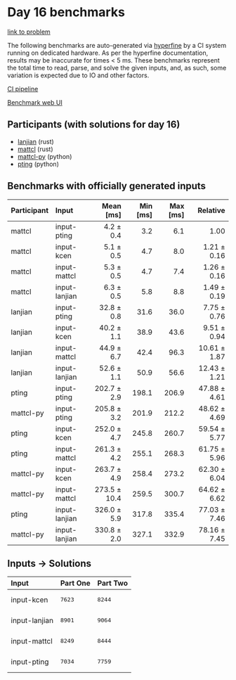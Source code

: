 # Day 16 benchmarks

[link to problem](https://adventofcode.com/2023/day/16)

The following benchmarks are auto-generated via
[hyperfine](https://github.com/sharkdp/hyperfine) by a CI system running on
dedicated hardware. As per the hyperfine documentation, results may be
inaccurate for times < 5 ms. These benchmarks represent the total time to read,
parse, and solve the given inputs, and, as such, some variation is expected due
to IO and other factors.

[CI pipeline](http://ci.papercode.net:8080/teams/main/pipelines/aoc2023)

[Benchmark web UI](https://aoc.ancalagon.black)


## Participants (with solutions for day 16)

- [lanjian](https://github.com/lanjian/aoc-2023) (rust)
- [mattcl](https://github.com/mattcl/aoc2023) (rust)
- [mattcl-py](https://github.com/mattcl/aoc2023-py) (python)
- [pting](https://github.com/pting/aoc2023) (python)


## Benchmarks with officially generated inputs

| Participant | Input | Mean [ms] | Min [ms] | Max [ms] | Relative |
|:---|:---|---:|---:|---:|---:|
| mattcl | input-pting | 4.2 ± 0.4 | 3.2 | 6.1 | 1.00 |
| mattcl | input-kcen | 5.1 ± 0.5 | 4.7 | 8.0 | 1.21 ± 0.16 |
| mattcl | input-mattcl | 5.3 ± 0.5 | 4.7 | 7.4 | 1.26 ± 0.16 |
| mattcl | input-lanjian | 6.3 ± 0.5 | 5.8 | 8.8 | 1.49 ± 0.19 |
| lanjian | input-pting | 32.8 ± 0.8 | 31.6 | 36.0 | 7.75 ± 0.76 |
| lanjian | input-kcen | 40.2 ± 1.1 | 38.9 | 43.6 | 9.51 ± 0.94 |
| lanjian | input-mattcl | 44.9 ± 6.7 | 42.4 | 96.3 | 10.61 ± 1.87 |
| lanjian | input-lanjian | 52.6 ± 1.1 | 50.9 | 56.6 | 12.43 ± 1.21 |
| pting | input-pting | 202.7 ± 2.9 | 198.1 | 206.9 | 47.88 ± 4.61 |
| mattcl-py | input-pting | 205.8 ± 3.2 | 201.9 | 212.2 | 48.62 ± 4.69 |
| pting | input-kcen | 252.0 ± 4.7 | 245.8 | 260.7 | 59.54 ± 5.77 |
| pting | input-mattcl | 261.3 ± 4.2 | 255.1 | 268.3 | 61.75 ± 5.96 |
| mattcl-py | input-kcen | 263.7 ± 4.9 | 258.4 | 273.2 | 62.30 ± 6.04 |
| mattcl-py | input-mattcl | 273.5 ± 10.4 | 259.5 | 300.7 | 64.62 ± 6.62 |
| pting | input-lanjian | 326.0 ± 5.9 | 317.8 | 335.4 | 77.03 ± 7.46 |
| mattcl-py | input-lanjian | 330.8 ± 2.0 | 327.1 | 332.9 | 78.16 ± 7.45 |


## Inputs -> Solutions

| Input | Part One | Part Two |
|:---|:---|:---|
|input-kcen|<pre>7623</pre>|<pre>8244</pre>|
|input-lanjian|<pre>8901</pre>|<pre>9064</pre>|
|input-mattcl|<pre>8249</pre>|<pre>8444</pre>|
|input-pting|<pre>7034</pre>|<pre>7759</pre>|